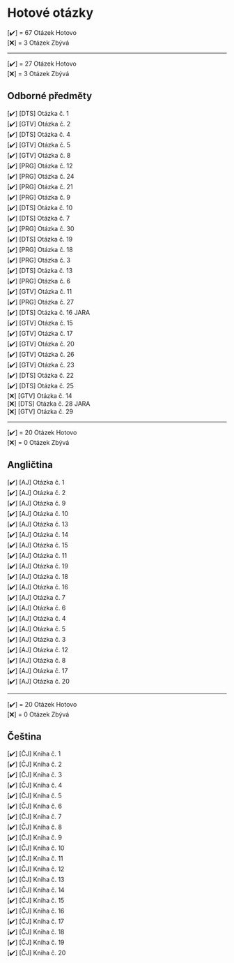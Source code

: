 # Hotové otázky

[✔️] = 67 Otázek Hotovo <br>
[❌] = 3 Otázek Zbývá
 ____________________________________________________________________________________________________________________________
[✔️] = 27 Otázek Hotovo <br>
[❌] = 3 Otázek Zbývá

## Odborné předměty 

 [✔️] [DTS] Otázka č. 1 <br>
 [✔️] [GTV] Otázka č. 2 <br>
 [✔️] [DTS] Otázka č. 4 <br>
 [✔️] [GTV] Otázka č. 5 <br>
 [✔️] [GTV] Otázka č. 8 <br>
 [✔️] [PRG] Otázka č. 12 <br>
 [✔️] [PRG] Otázka č. 24 <br>
 [✔️] [PRG] Otázka č. 21 <br>
 [✔️] [PRG] Otázka č. 9 <br>
 [✔️] [DTS] Otázka č. 10<br>
 [✔️] [DTS] Otázka č. 7 <br>
 [✔️] [PRG] Otázka č. 30 <br>
 [✔️] [DTS] Otázka č. 19 <br>
 [✔️] [PRG] Otázka č. 18 <br>
 [✔️] [PRG] Otázka č. 3 <br>
 [✔️] [DTS] Otázka č. 13 <br>
 [✔️] [PRG] Otázka č. 6 <br>
 [✔️] [GTV] Otázka č. 11<br>
 [✔️] [PRG] Otázka č. 27 <br>
 [✔️] [DTS] Otázka č. 16 JARA <br>
 [✔️] [GTV] Otázka č. 15 <br>
 [✔️] [GTV] Otázka č. 17 <br>
 [✔️] [GTV] Otázka č. 20 <br>
 [✔️] [GTV] Otázka č. 26 <br>
 [✔️] [GTV] Otázka č. 23 <br>
 [✔️] [DTS] Otázka č. 22 <br>
 [✔️] [DTS] Otázka č. 25 <br>
 [❌] [GTV] Otázka č. 14<br>
 [❌] [DTS] Otázka č. 28 JARA <br>
 [❌] [GTV] Otázka č. 29 <br>
 
 ____________________________________________________________________________________________________________________________
 
[✔️] = 20 Otázek Hotovo <br>
[❌] = 0 Otázek Zbývá
 
  ## Angličtina
 
 [✔️] [AJ] Otázka č. 1 <br>
 [✔️] [AJ] Otázka č. 2 <br>
 [✔️] [AJ] Otázka č. 9 <br>
 [✔️] [AJ] Otázka č. 10 <br>
 [✔️] [AJ] Otázka č. 13 <br>
 [✔️] [AJ] Otázka č. 14 <br>
 [✔️] [AJ] Otázka č. 15 <br>
 [✔️] [AJ] Otázka č. 11 <br>
 [✔️] [AJ] Otázka č. 19 <br>
 [✔️] [AJ] Otázka č. 18 <br>
 [✔️] [AJ] Otázka č. 16 <br>
 [✔️] [AJ] Otázka č. 7 <br>
 [✔️] [AJ] Otázka č. 6 <br>
 [✔️] [AJ] Otázka č. 4 <br>
 [✔️] [AJ] Otázka č. 5 <br>
 [✔️] [AJ] Otázka č. 3 <br>
 [✔️] [AJ] Otázka č. 12 <br>
 [✔️] [AJ] Otázka č. 8 <br>
 [✔️] [AJ] Otázka č. 17 <br>
 [✔️] [AJ] Otázka č. 20 <br>
 
 ____________________________________________________________________________________________________________________________
 
[✔️] = 20 Otázek Hotovo <br>
[❌] = 0 Otázek Zbývá
 
  ## Čeština
  
 [✔️] [ČJ] Kniha č. 1 <br>
 [✔️] [ČJ] Kniha č. 2 <br>
 [✔️] [ČJ] Kniha č. 3 <br>
 [✔️] [ČJ] Kniha č. 4 <br>
 [✔️] [ČJ] Kniha č. 5 <br>
 [✔️] [ČJ] Kniha č. 6 <br>
 [✔️] [ČJ] Kniha č. 7 <br>
 [✔️] [ČJ] Kniha č. 8 <br>
 [✔️] [ČJ] Kniha č. 9 <br>
 [✔️] [ČJ] Kniha č. 10 <br>
 [✔️] [ČJ] Kniha č. 11 <br>
 [✔️] [ČJ] Kniha č. 12 <br>
 [✔️] [ČJ] Kniha č. 13 <br>
 [✔️] [ČJ] Kniha č. 14 <br>
 [✔️] [ČJ] Kniha č. 15 <br>
 [✔️] [ČJ] Kniha č. 16 <br>
 [✔️] [ČJ] Kniha č. 17 <br>
 [✔️] [ČJ] Kniha č. 18 <br>
 [✔️] [ČJ] Kniha č. 19 <br>
 [✔️] [ČJ] Kniha č. 20 <br>
